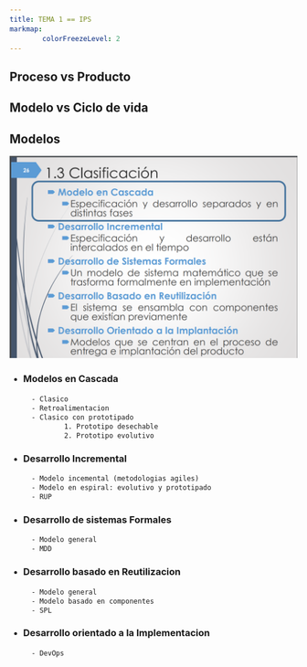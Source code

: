 ```yaml
---
title: TEMA 1 == IPS
markmap: 
        colorFreezeLevel: 2
---
```


## Proceso vs Producto

## Modelo vs Ciclo de vida

## Modelos
![Clasificacion](FotosFIS/Modelos.png)

- ### Modelos en Cascada
        - Clasico
        - Retroalimentacion
        - Clasico con prototipado
                1. Prototipo desechable
                2. Prototipo evolutivo

- ### Desarrollo Incremental
        - Modelo incemental (metodologias agiles)
        - Modelo en espiral: evolutivo y prototipado
        - RUP

- ### Desarrollo de sistemas Formales
        - Modelo general
        - MDD

- ### Desarrollo basado en Reutilizacion
        - Modelo general
        - Modelo basado en componentes
        - SPL

- ### Desarrollo orientado a la Implementacion
        - DevOps



